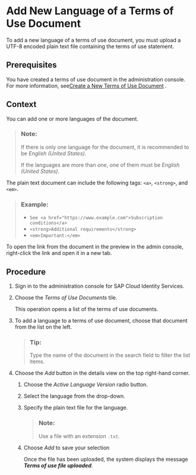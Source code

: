 <!-- loio923bcf96f6334477a1101b710d9dd899 -->

# Add New Language of a Terms of Use Document

To add a new language of a terms of use document, you must upload a UTF-8 encoded plain text file containing the terms of use statement.



<a name="loio923bcf96f6334477a1101b710d9dd899__prereq_nzn_dpl_rpb"/>

## Prerequisites

You have created a terms of use document in the administration console. For more information, see[Create a New Terms of Use Document](create-a-new-terms-of-use-document-dabde05.md) .



<a name="loio923bcf96f6334477a1101b710d9dd899__context_hc5_zbl_vpb"/>

## Context

You can add one or more languages of the document.

> ### Note:  
> If there is only one language for the document, it is recommended to be *English \(United States\)*.
> 
> If the languages are more than one, one of them must be *English \(United States\)*.

The plain text document can include the following tags: `<a>`, `<strong>`, and `<em>`.

> ### Example:  
> -   `See <a href="https://www.example.com">Subscription conditions</a>`
> -   `<strong>Additional requirements</strong>`
> -   `<em>Important:</em>`

To open the link from the document in the preview in the admin console, right-click the link and open it in a new tab.



<a name="loio923bcf96f6334477a1101b710d9dd899__steps_rmd_q15_r4"/>

## Procedure

1.  Sign in to the administration console for SAP Cloud Identity Services.

2.  Choose the *Terms of Use Documents* tile.

    This operation opens a list of the terms of use documents.

3.  To add a language to a terms of use document, choose that document from the list on the left.

    > ### Tip:  
    > Type the name of the document in the search field to filter the list items.

4.  Choose the *Add* button in the details view on the top right-hand corner.

    1.  Choose the *Active Language Version* radio button.

    2.  Select the language from the drop-down.

    3.  Specify the plain text file for the language.

        > ### Note:  
        > Use a file with an extension `.txt`.

    4.  Choose *Add* to save your selection

        Once the file has been uploaded, the system displays the message ***Terms of use file uploaded***.



